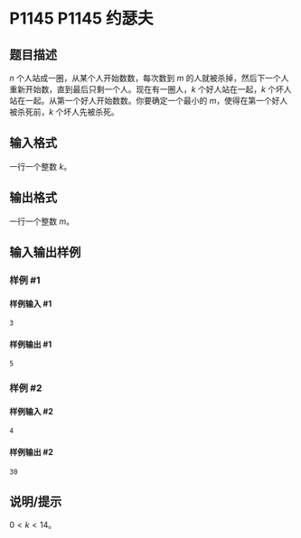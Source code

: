 # P1145 P1145 约瑟夫

## 题目描述

$n$ 个人站成一圈，从某个人开始数数，每次数到 $m$ 的人就被杀掉，然后下一个人重新开始数，直到最后只剩一个人。现在有一圈人，$k$ 个好人站在一起，$k$ 个坏人站在一起。从第一个好人开始数数。你要确定一个最小的 $m$，使得在第一个好人被杀死前，$k$ 个坏人先被杀死。


## 输入格式

一行一个整数 $k$。

## 输出格式

一行一个整数 $m$。

## 输入输出样例

### 样例 #1

#### 样例输入 #1

```
3
```

#### 样例输出 #1

```
5
```

### 样例 #2

#### 样例输入 #2

```
4
```

#### 样例输出 #2

```
30
```

## 说明/提示

$0\lt k\lt 14$。
